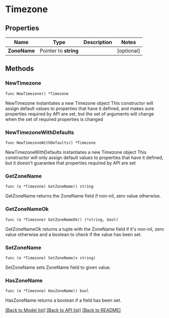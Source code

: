 # Timezone

## Properties

Name | Type | Description | Notes
------------ | ------------- | ------------- | -------------
**ZoneName** | Pointer to **string** |  | [optional]

## Methods

### NewTimezone

`func NewTimezone() *Timezone`

NewTimezone instantiates a new Timezone object
This constructor will assign default values to properties that have it defined,
and makes sure properties required by API are set, but the set of arguments
will change when the set of required properties is changed

### NewTimezoneWithDefaults

`func NewTimezoneWithDefaults() *Timezone`

NewTimezoneWithDefaults instantiates a new Timezone object
This constructor will only assign default values to properties that have it defined,
but it doesn't guarantee that properties required by API are set

### GetZoneName

`func (o *Timezone) GetZoneName() string`

GetZoneName returns the ZoneName field if non-nil, zero value otherwise.

### GetZoneNameOk

`func (o *Timezone) GetZoneNameOk() (*string, bool)`

GetZoneNameOk returns a tuple with the ZoneName field if it's non-nil, zero value otherwise
and a boolean to check if the value has been set.

### SetZoneName

`func (o *Timezone) SetZoneName(v string)`

SetZoneName sets ZoneName field to given value.

### HasZoneName

`func (o *Timezone) HasZoneName() bool`

HasZoneName returns a boolean if a field has been set.

[[Back to Model list]](../README.md#documentation-for-models) [[Back to API list]](../README.md#documentation-for-api-endpoints) [[Back to README]](../README.md)
